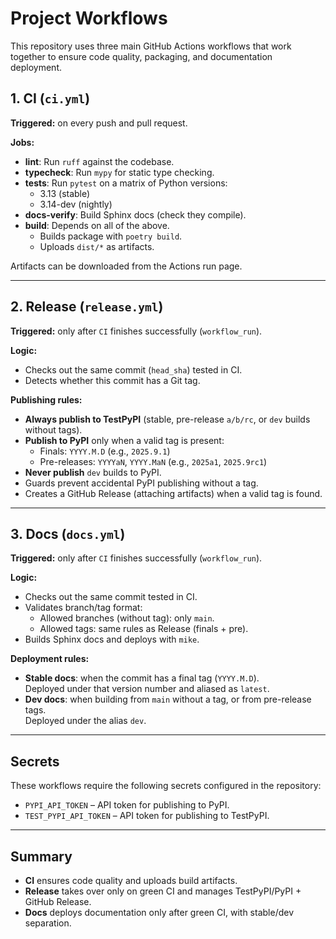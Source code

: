 # Project Workflows

This repository uses three main GitHub Actions workflows that work together to ensure code quality, packaging, and documentation deployment.

## 1. CI (`ci.yml`)

**Triggered:** on every push and pull request.

**Jobs:**
- **lint**: Run `ruff` against the codebase.
- **typecheck**: Run `mypy` for static type checking.
- **tests**: Run `pytest` on a matrix of Python versions:
  - 3.13 (stable)
  - 3.14-dev (nightly)
- **docs-verify**: Build Sphinx docs (check they compile).
- **build**: Depends on all of the above.
  - Builds package with `poetry build`.
  - Uploads `dist/*` as artifacts.

Artifacts can be downloaded from the Actions run page.

---

## 2. Release (`release.yml`)

**Triggered:** only after `CI` finishes successfully (`workflow_run`).

**Logic:**
- Checks out the same commit (`head_sha`) tested in CI.
- Detects whether this commit has a Git tag.

**Publishing rules:**
- **Always publish to TestPyPI** (stable, pre-release `a/b/rc`, or `dev` builds without tags).
- **Publish to PyPI** only when a valid tag is present:
  - Finals: `YYYY.M.D` (e.g., `2025.9.1`)
  - Pre-releases: `YYYYaN`, `YYYY.MaN` (e.g., `2025a1`, `2025.9rc1`)
- **Never publish** `dev` builds to PyPI.
- Guards prevent accidental PyPI publishing without a tag.
- Creates a GitHub Release (attaching artifacts) when a valid tag is found.

---

## 3. Docs (`docs.yml`)

**Triggered:** only after `CI` finishes successfully (`workflow_run`).

**Logic:**
- Checks out the same commit tested in CI.
- Validates branch/tag format:
  - Allowed branches (without tag): only `main`.
  - Allowed tags: same rules as Release (finals + pre).
- Builds Sphinx docs and deploys with `mike`.

**Deployment rules:**
- **Stable docs**: when the commit has a final tag (`YYYY.M.D`).  
  Deployed under that version number and aliased as `latest`.
- **Dev docs**: when building from `main` without a tag, or from pre-release tags.  
  Deployed under the alias `dev`.

---

## Secrets

These workflows require the following secrets configured in the repository:

- `PYPI_API_TOKEN` – API token for publishing to PyPI.
- `TEST_PYPI_API_TOKEN` – API token for publishing to TestPyPI.

---

## Summary

- **CI** ensures code quality and uploads build artifacts.
- **Release** takes over only on green CI and manages TestPyPI/PyPI + GitHub Release.
- **Docs** deploys documentation only after green CI, with stable/dev separation.
